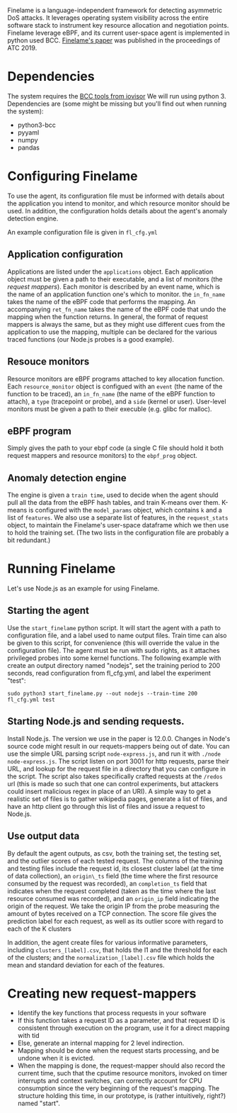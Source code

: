 Finelame is a language-independent framework for detecting asymmetric DoS attacks.
It leverages operating system visibility across the entire software stack to instrument key resource allocation and negotiation points.
Finelame leverage eBPF, and its current user-space agent is implemented in python used BCC.
[Finelame's paper](https://www.usenix.org/system/files/atc19-demoulin_0.pdf) was published in the proceedings of ATC 2019.

# Dependencies
The system requires the [BCC tools from iovisor](https://github.com/iovisor/bcc/blob/master/INSTALL.md)
We will run using python 3. Dependencies are (some might be missing but you'll find out when running the system):
* python3-bcc
* pyyaml
* numpy
* pandas

# Configuring Finelame
To use the agent, its configuration file must be informed with details about the application you
intend to monitor, and which resource monitor should be used. In addition, the configuration holds
details about the agent's anomaly detection engine.

An example configuration file is given in `fl_cfg.yml`

## Application configuration
Applications are listed under the `applications` object.
Each application object must be given a path to their executable, and a list of monitors
(the _request mappers_). Each monitor is described by an event name, which is the name of
an application function one's which to monitor. the `in_fn_name` takes the name of the eBPF
code that performs the mapping. An accompanying `ret_fn_name` takes the name of the eBPF code
that undo the mapping when the function returns.
In general, the format of request mappers is always the same, but as they might use different
cues from the application to use the mapping, multiple can be declared for the various traced
functions (our Node.js probes is a good example).

## Resouce monitors
Resource monitors are eBPF programs attached to key allocation function.
Each `resource_monitor` object is configued with an `event` (the name of the function to be
traced), an `in_fn_name` (the name of the eBPF function to attach), a `type` (tracepoint or probe),
and a `side` (kernel or user). User-level monitors must be given a path to their execuble (e.g.
glibc for malloc).

## eBPF program
Simply gives the path to your ebpf code (a single C file should hold it both request mappers and
resource monitors) to the `ebpf_prog` object.

## Anomaly detection engine
The engine is given a `train time`, used to decide when the agent should pull all the data from
the eBPF hash tables, and train K-means over them. K-means is configured with the `model_params`
object, which contains `k` and a list of `features`. We also use a separate list of features,
in the `request_stats` object, to maintain the Finelame's user-space dataframe which we then
use to hold the training set. (The two lists in the configuration file are probably a bit redundant.)

# Running Finelame
Let's use Node.js as an example for using Finelame.

## Starting the agent
Use the `start_finelame` python script. It will start the agent with a path to configuration file, and a label used to name output files. Train time can also be given to this script, for convenience (this will override the value in the configuration file). The agent must be run with sudo rights, as it attaches privileged probes into some kernel functions.
The following example with create an output directory named "nodejs", set the training period to 200 seconds, read configuration from fl_cfg.yml, and label the experiment "test":

`sudo python3 start_finelame.py --out nodejs --train-time 200 fl_cfg.yml test`

## Starting Node.js and sending requests.
Install Node.js. The version we use in the paper is 12.0.0. Changes in Node's source code might result in our requets-mappers being out of date.
You can use the simple URL parsing script `node-express.js`, and run it with `./node node-express.js`. The script listen on port 3001 for http requests, parse their URL, and lookup for the request file in a directory that you can configure in the script. The script also takes specifically crafted requests at the `/redos` url (this is made so such that one can control experiments, but attackers could insert malicious regex in place of an URI).
A simple way to get a realistic set of files is to gather wikipedia pages, generate a list of files, and have an http client go through this list of files and issue a request to Node.js.

## Use output data
By default the agent outputs, as csv, both the training set, the testing set, and the outlier scores of each tested request.
The columns of the training and testing files include the request id, its closest cluster label (at the time of data collection), an `origin\_ts` field (the time where the first resource consumed by the request was recorded), an `completion_ts` field that indicates when the request completed (taken as the time where the last resource consumed was recorded), and an `origin_ip` field indicating the origin of the request. We take the origin IP from the probe measuring the amount of bytes received on a TCP connection.
The score file gives the prediction label for each request, as well as its outlier score with regard
to each of the K clusters

In addition, the agent create files for various informative parameters, including `clusters_[label].csv`, that holds the l1 and the threshold for each of the clusters;
and the `normalization_[label].csv` file which holds the mean and standard deviation for each of the
features.

# Creating new request-mappers
- Identify the key functions that process requests in your software
- If this function takes a request ID as a parameter, and that request ID is consistent through execution on the program, use it for a direct mapping with tid
- Else, generate an internal mapping for 2 level indirection.
- Mapping should be done when the request starts processing, and be undone when it is evicted.
- When the mapping is done, the request-mapper should also record the current time, such that the cputime resource monitors, invoked on timer interrupts and context switches, can correctly account for CPU consumption since the very beginning of the request's mapping. The structure holding this time, in our prototype, is (rather intuitively, right?) named "start".

